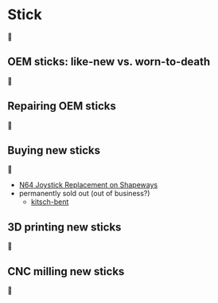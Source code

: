 # Stick

:construction:

## OEM sticks: like-new vs. worn-to-death

:construction:

## Repairing OEM sticks

:construction:

## Buying new sticks

:construction:

- [N64 Joystick Replacement on Shapeways](https://www.shapeways.com/product/BTUS9BJQS/n64-joystick-replacement)
- permanently sold out (out of business?)
    - [kitsch-bent](https://store.kitsch-bent.com/)

## 3D printing new sticks

:construction:

## CNC milling new sticks

:construction: